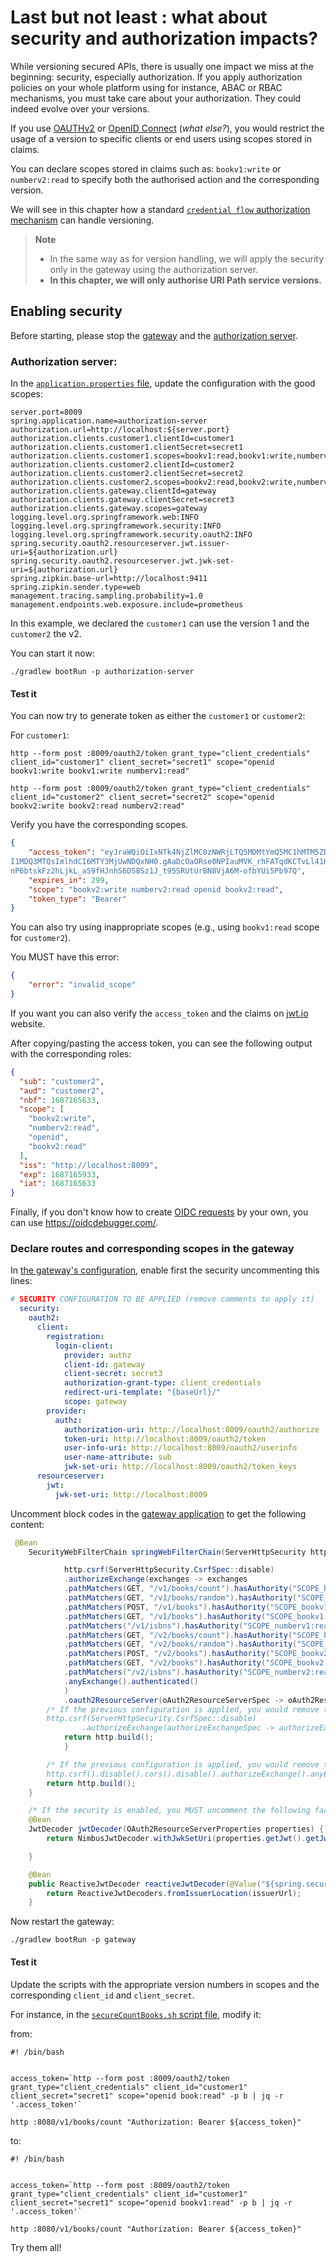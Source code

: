 # Last but not least : what about security and authorization impacts?

While versioning secured APIs, there is usually one impact we miss at the beginning: security, especially authorization.
If you apply authorization policies on your whole platform using for instance, ABAC or RBAC mechanisms, you must take care about your authorization.
They could indeed evolve over your versions.

If you use [OAUTHv2](https://www.rfc-editor.org/rfc/rfc6749.html) or [OpenID Connect](https://openid.net/specs/openid-connect-core-1_0.html) (_what else?_), you would restrict the usage of a version to specific clients or end users using scopes stored in claims.

You can declare scopes stored in claims such as: ``bookv1:write`` or ``numberv2:read`` to specify both the authorised action and the corresponding version.

We will see in this chapter how a standard [``credential flow`` authorization mechanism](https://www.rfc-editor.org/rfc/rfc6749#section-4.4) can handle versioning.

> **Note**
>
> * In the same way as for version handling, we will apply the security only in the gateway using the authorization server.
> * **In this chapter, we will only authorise URI Path service versions.**

## Enabling security

Before starting, please stop the [gateway](../gateway) and the [authorization server](../authorization-server).

### Authorization server:

In the [``application.properties`` file](../authorization-server/src/main/resources/application.properties), update the configuration with the good scopes:

```properties
server.port=8009
spring.application.name=authorization-server
authorization.url=http://localhost:${server.port}
authorization.clients.customer1.clientId=customer1
authorization.clients.customer1.clientSecret=secret1
authorization.clients.customer1.scopes=bookv1:read,bookv1:write,numberv1:read
authorization.clients.customer2.clientId=customer2
authorization.clients.customer2.clientSecret=secret2
authorization.clients.customer2.scopes=bookv2:read,bookv2:write,numberv2:read
authorization.clients.gateway.clientId=gateway
authorization.clients.gateway.clientSecret=secret3
authorization.clients.gateway.scopes=gateway
logging.level.org.springframework.web:INFO
logging.level.org.springframework.security:INFO
logging.level.org.springframework.security.oauth2:INFO
spring.security.oauth2.resourceserver.jwt.issuer-uri=${authorization.url}
spring.security.oauth2.resourceserver.jwt.jwk-set-uri=${authorization.url}
spring.zipkin.base-url=http://localhost:9411
spring.zipkin.sender.type=web
management.tracing.sampling.probability=1.0
management.endpoints.web.exposure.include=prometheus
```

In this example, we declared the ``customer1`` can use the version 1 and the ``customer2`` the v2.

You can start it now:

```jshelllanguage
./gradlew bootRun -p authorization-server
```

#### Test it

You can now try to generate token as either the ``customer1`` or ``customer2``:

For ``customer1``:

```jshelllanguage
http --form post :8009/oauth2/token grant_type="client_credentials" client_id="customer1" client_secret="secret1" scope="openid bookv1:write bookv1:write numberv1:read"
```

```jshelllanguage
http --form post :8009/oauth2/token grant_type="client_credentials" client_id="customer2" client_secret="secret2" scope="openid bookv2:write bookv2:read numberv2:read"
```

Verify you have the corresponding scopes.

```json
{
    "access_token": "eyJraWQiOiIxNTk4NjZlMC0zNWRjLTQ5MDMtYmQ5MC1hMTM5ZDdjMmYyZjciLCJhbGciOiJSUzI1NiJ9.eyJzdWIiOiJjdXN0b21lcjIiLCJhdWQiOiJjdXN0b21lcjIiLCJuYmYiOjE2NzI1MDQ0MTQsInNjb3BlIjpbImJvb2t2Mjp3cml0ZSIsIm51bWJlcnYyOnJlYWQiLCJvcGVuaWQiLCJib29rdjI6cmVhZCJdLCJpc3MiOiJodHRwOi8vbG9jYWxob3N0OjgwMDkiLCJleHAiOjE2Nz
I1MDQ3MTQsImlhdCI6MTY3MjUwNDQxNH0.gAaDcOaORse0NPIauMVK_rhFATqdKCTvLl41HSr2y80JEj_EHN9bSO5kg2pgkz6KIiauFQ6CT1NJPUlqWO8jc8-e5rMjwWuscRb8flBeQNs4-AkJjbevJeCoQoCi_bewuJy7Y7jqOXiGxglgMBk-0pr5Lt85dkepRaBSSg9vgVnF_X6fyRjXVSXNIDJh7DQcQQ-Li0z5EkeHUIUcXByh19IfiFuw-HmMYXu9EzeewofYj9Gsb_7qI0Ubo2x7y6W2tvzmr2PxkyWbmoioZdY9K0
nP6btskFz2hLjkL_aS9fHJnhS6DS8Sz1J_t95SRUtUrBN8VjA6M-ofbYUi5Pb97Q",
    "expires_in": 299,
    "scope": "bookv2:write numberv2:read openid bookv2:read",
    "token_type": "Bearer"
}

```

You can also try using inappropriate scopes (e.g., using ``bookv1:read`` scope for ``customer2``).

You MUST have this error:

```json
{
    "error": "invalid_scope"
}

```

If you want you can also verify the ``access_token`` and the claims on [jwt.io](https://jwt.io/) website.

After copying/pasting the access token, you can see the following output with the corresponding roles:

```json
{
  "sub": "customer2",
  "aud": "customer2",
  "nbf": 1687165633,
  "scope": [
    "bookv2:write",
    "numberv2:read",
    "openid",
    "bookv2:read"
  ],
  "iss": "http://localhost:8009",
  "exp": 1687165933,
  "iat": 1687165633
}
```


Finally, if you don't know how to create [OIDC requests](https://openid.net/developers/how-connect-works/) by your own, you can use https://oidcdebugger.com/.

### Declare routes and corresponding scopes in the gateway

In [the gateway's configuration](../gateway/src/main/resources/application.yml), enable first the security uncommenting this lines:

```yaml
# SECURITY CONFIGURATION TO BE APPLIED (remove comments to apply it)
  security:
    oauth2:
      client:
        registration:
          login-client:
            provider: authz
            client-id: gateway
            client-secret: secret3
            authorization-grant-type: client_credentials
            redirect-uri-template: "{baseUrl}/"
            scope: gateway
        provider:
          authz:
            authorization-uri: http://localhost:8009/oauth2/authorize
            token-uri: http://localhost:8009/oauth2/token
            user-info-uri: http://localhost:8009/oauth2/userinfo
            user-name-attribute: sub
            jwk-set-uri: http://localhost:8009/oauth2/token_keys
      resourceserver:
        jwt:
          jwk-set-uri: http://localhost:8009
```

Uncomment block codes in the [gateway application](../gateway/src/main/java/info/touret/bookstore/spring/gateway/GatewayApplication.java) to get the following content:

```java
 @Bean
    SecurityWebFilterChain springWebFilterChain(ServerHttpSecurity http) {

            http.csrf(ServerHttpSecurity.CsrfSpec::disable)
            .authorizeExchange(exchanges -> exchanges
            .pathMatchers(GET, "/v1/books/count").hasAuthority("SCOPE_bookv1:read")
            .pathMatchers(GET, "/v1/books/random").hasAuthority("SCOPE_bookv1:read")
            .pathMatchers(POST, "/v1/books").hasAuthority("SCOPE_bookv1:write")
            .pathMatchers(GET, "/v1/books").hasAuthority("SCOPE_bookv1:read")
            .pathMatchers("/v1/isbns").hasAuthority("SCOPE_numberv1:read")
            .pathMatchers(GET, "/v2/books/count").hasAuthority("SCOPE_bookv2:read")
            .pathMatchers(GET, "/v2/books/random").hasAuthority("SCOPE_bookv2:read")
            .pathMatchers(POST, "/v2/books").hasAuthority("SCOPE_bookv2:write")
            .pathMatchers(GET, "/v2/books").hasAuthority("SCOPE_bookv2:read")
            .pathMatchers("/v2/isbns").hasAuthority("SCOPE_numberv2:read")
            .anyExchange().authenticated()
            )
            .oauth2ResourceServer(oAuth2ResourceServerSpec -> oAuth2ResourceServerSpec.jwt(Customizer.withDefaults()));
        /* If the previous configuration is applied, you would remove this following line (and the other way around)
        http.csrf(ServerHttpSecurity.CsrfSpec::disable)
                .authorizeExchange(authorizeExchangeSpec -> authorizeExchangeSpec.anyExchange().permitAll());*/
            return http.build();
            }

        /* If the previous configuration is applied, you would remove this following line (and the other way around)
        http.csrf().disable().cors().disable().authorizeExchange().anyExchange().permitAll();*/
        return http.build();
    }

    /* If the security is enabled, you MUST uncomment the following factories */
    @Bean
    JwtDecoder jwtDecoder(OAuth2ResourceServerProperties properties) {
        return NimbusJwtDecoder.withJwkSetUri(properties.getJwt().getJwkSetUri()).build();

    }

    @Bean
    public ReactiveJwtDecoder reactiveJwtDecoder(@Value("${spring.security.oauth2.resourceserver.jwt.jwk-set-uri}") String issuerUrl) {
        return ReactiveJwtDecoders.fromIssuerLocation(issuerUrl);
    }
```

Now restart the gateway:

```jshelllanguage
./gradlew bootRun -p gateway
```

#### Test it

Update the scripts with the appropriate version numbers in scopes and the corresponding ``client_id`` and ``client_secret``.

For instance, in the [``secureCountBooks.sh`` script file](../bin/secureCountBooks.sh), modify it:

from:

```jshelllanguage
#! /bin/bash


access_token=`http --form post :8009/oauth2/token grant_type="client_credentials" client_id="customer1" client_secret="secret1" scope="openid book:read" -p b | jq -r '.access_token'`

http :8080/v1/books/count "Authorization: Bearer ${access_token}"

```

to:

```jshelllanguage
#! /bin/bash


access_token=`http --form post :8009/oauth2/token grant_type="client_credentials" client_id="customer1" client_secret="secret1" scope="openid bookv1:read" -p b | jq -r '.access_token'`

http :8080/v1/books/count "Authorization: Bearer ${access_token}"

```

Try them all!
